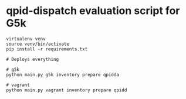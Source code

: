 # qpid-dispatch evaluation script for G5k

```
virtualenv venv
source venv/bin/activate
pip install -r requirements.txt

# Deploys everything

# g5k
python main.py g5k inventory prepare qpidda

# vagrant
python main.py vagrant inventory prepare qpidd
```
